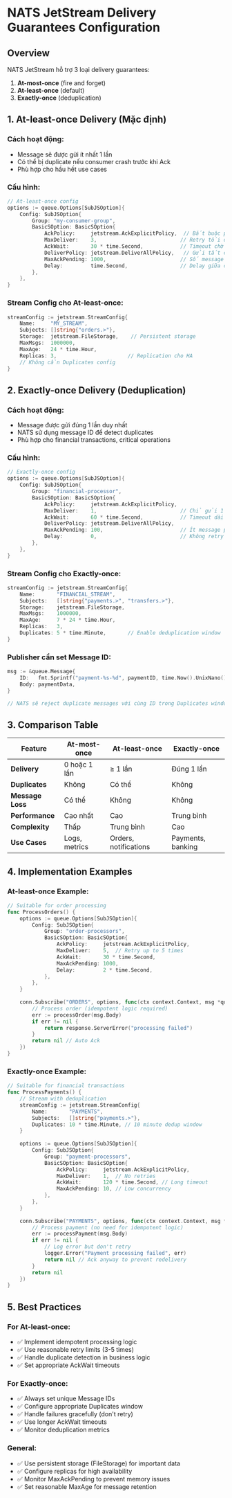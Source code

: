 # NATS JetStream Delivery Guarantees Configuration

## Overview
NATS JetStream hỗ trợ 3 loại delivery guarantees:
1. **At-most-once** (fire and forget)
2. **At-least-once** (default)
3. **Exactly-once** (deduplication)

## 1. At-least-once Delivery (Mặc định)

### Cách hoạt động:
- Message sẽ được gửi ít nhất 1 lần
- Có thể bị duplicate nếu consumer crash trước khi Ack
- Phù hợp cho hầu hết use cases

### Cấu hình:
```go
// At-least-once config
options := queue.Options[SubJSOption]{
    Config: SubJSOption{
        Group: "my-consumer-group",
        BasicSOption: BasicSOption{
            AckPolicy:     jetstream.AckExplicitPolicy,  // Bắt buộc phải Ack
            MaxDeliver:    3,                           // Retry tối đa 3 lần
            AckWait:       30 * time.Second,            // Timeout chờ Ack
            DeliverPolicy: jetstream.DeliverAllPolicy,   // Gửi tất cả message
            MaxAckPending: 1000,                        // Số message chưa Ack tối đa
            Delay:         time.Second,                 // Delay giữa các retry
        },
    },
}
```

### Stream Config cho At-least-once:
```go
streamConfig := jetstream.StreamConfig{
    Name:     "MY_STREAM",
    Subjects: []string{"orders.>"},
    Storage:  jetstream.FileStorage,    // Persistent storage
    MaxMsgs:  1000000,
    MaxAge:   24 * time.Hour,
    Replicas: 3,                       // Replication cho HA
    // Không cần Duplicates config
}
```

## 2. Exactly-once Delivery (Deduplication)

### Cách hoạt động:
- Message được gửi đúng 1 lần duy nhất
- NATS sử dụng message ID để detect duplicates
- Phù hợp cho financial transactions, critical operations

### Cấu hình:
```go
// Exactly-once config
options := queue.Options[SubJSOption]{
    Config: SubJSOption{
        Group: "financial-processor",
        BasicSOption: BasicSOption{
            AckPolicy:     jetstream.AckExplicitPolicy,
            MaxDeliver:    1,                           // Chỉ gửi 1 lần
            AckWait:       60 * time.Second,            // Timeout dài hơn
            DeliverPolicy: jetstream.DeliverAllPolicy,
            MaxAckPending: 100,                         // Ít message pending hơn
            Delay:         0,                           // Không retry
        },
    },
}
```

### Stream Config cho Exactly-once:
```go
streamConfig := jetstream.StreamConfig{
    Name:       "FINANCIAL_STREAM",
    Subjects:   []string{"payments.>", "transfers.>"},
    Storage:    jetstream.FileStorage,
    MaxMsgs:    1000000,
    MaxAge:     7 * 24 * time.Hour,
    Replicas:   3,
    Duplicates: 5 * time.Minute,       // Enable deduplication window
}
```

### Publisher cần set Message ID:
```go
msg := &queue.Message{
    ID:   fmt.Sprintf("payment-%s-%d", paymentID, time.Now().UnixNano()),
    Body: paymentData,
}

// NATS sẽ reject duplicate messages với cùng ID trong Duplicates window
```

## 3. Comparison Table

| Feature | At-most-once | At-least-once | Exactly-once |
|---------|-------------|---------------|--------------|
| **Delivery** | 0 hoặc 1 lần | ≥ 1 lần | Đúng 1 lần |
| **Duplicates** | Không | Có thể | Không |
| **Message Loss** | Có thể | Không | Không |
| **Performance** | Cao nhất | Cao | Trung bình |
| **Complexity** | Thấp | Trung bình | Cao |
| **Use Cases** | Logs, metrics | Orders, notifications | Payments, banking |

## 4. Implementation Examples

### At-least-once Example:
```go
// Suitable for order processing
func ProcessOrders() {
    options := queue.Options[SubJSOption]{
        Config: SubJSOption{
            Group: "order-processors",
            BasicSOption: BasicSOption{
                AckPolicy:     jetstream.AckExplicitPolicy,
                MaxDeliver:    5,  // Retry up to 5 times
                AckWait:       30 * time.Second,
                MaxAckPending: 1000,
                Delay:         2 * time.Second,
            },
        },
    }
    
    conn.Subscribe("ORDERS", options, func(ctx context.Context, msg *queue.Message) *response.AppError {
        // Process order (idempotent logic required)
        err := processOrder(msg.Body)
        if err != nil {
            return response.ServerError("processing failed")
        }
        return nil // Auto Ack
    })
}
```

### Exactly-once Example:
```go
// Suitable for financial transactions
func ProcessPayments() {
    // Stream with deduplication
    streamConfig := jetstream.StreamConfig{
        Name:       "PAYMENTS",
        Subjects:   []string{"payments.>"},
        Duplicates: 10 * time.Minute, // 10 minute dedup window
    }
    
    options := queue.Options[SubJSOption]{
        Config: SubJSOption{
            Group: "payment-processors",
            BasicSOption: BasicSOption{
                AckPolicy:     jetstream.AckExplicitPolicy,
                MaxDeliver:    1,  // No retries
                AckWait:       120 * time.Second, // Long timeout
                MaxAckPending: 10, // Low concurrency
            },
        },
    }
    
    conn.Subscribe("PAYMENTS", options, func(ctx context.Context, msg *queue.Message) *response.AppError {
        // Process payment (no need for idempotent logic)
        err := processPayment(msg.Body)
        if err != nil {
            // Log error but don't retry
            logger.Error("Payment processing failed", err)
            return nil // Ack anyway to prevent redelivery
        }
        return nil
    })
}
```

## 5. Best Practices

### For At-least-once:
- ✅ Implement idempotent processing logic
- ✅ Use reasonable retry limits (3-5 times)
- ✅ Handle duplicate detection in business logic
- ✅ Set appropriate AckWait timeouts

### For Exactly-once:
- ✅ Always set unique Message IDs
- ✅ Configure appropriate Duplicates window
- ✅ Handle failures gracefully (don't retry)
- ✅ Use longer AckWait timeouts
- ✅ Monitor deduplication metrics

### General:
- ✅ Use persistent storage (FileStorage) for important data
- ✅ Configure replicas for high availability
- ✅ Monitor MaxAckPending to prevent memory issues
- ✅ Set reasonable MaxAge for message retention
